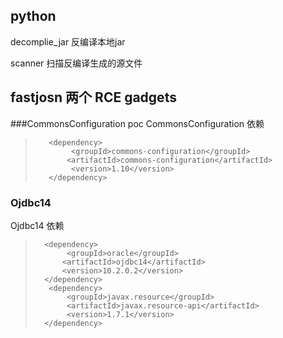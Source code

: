 ## python

decomplie_jar 反编译本地jar

scanner 扫描反编译生成的源文件

## fastjosn 两个 RCE gadgets

###CommonsConfiguration poc
CommonsConfiguration 依赖
>        <dependency>
>             <groupId>commons-configuration</groupId>
>            <artifactId>commons-configuration</artifactId>
>             <version>1.10</version>
>        </dependency>

### Ojdbc14
Ojdbc14 依赖

>       <dependency>
>            <groupId>oracle</groupId>
>           <artifactId>ojdbc14</artifactId>
>           <version>10.2.0.2</version>
>       </dependency>
>        <dependency>
>            <groupId>javax.resource</groupId>
>            <artifactId>javax.resource-api</artifactId>
>            <version>1.7.1</version>
>       </dependency>